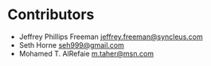 # Contributors
* Jeffrey Phillips Freeman <jeffrey.freeman@syncleus.com>
* Seth Horne seh999@gmail.com
* Mohamed T. AlRefaie <m.taher@msn.com>
